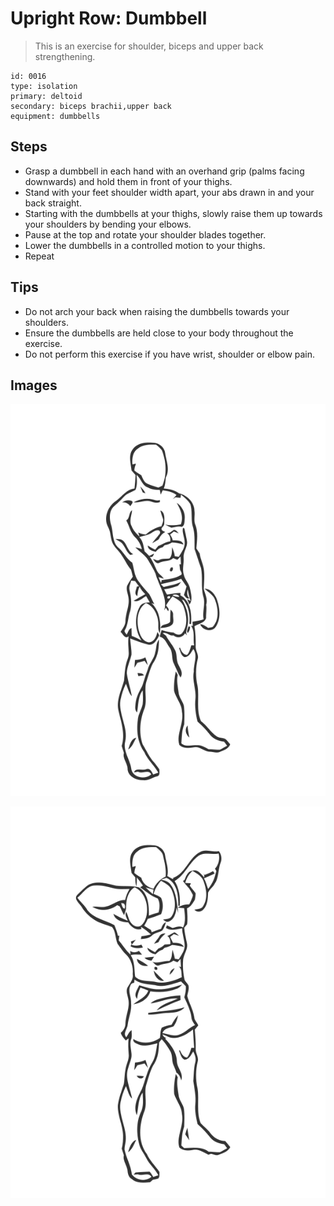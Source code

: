 # Upright Row: Dumbbell

> This is an exercise for shoulder, biceps and upper back strengthening.

``` 
id: 0016 
type: isolation 
primary: deltoid 
secondary: biceps brachii,upper back 
equipment: dumbbells 
``` 


## Steps


 - Grasp a dumbbell in each hand with an overhand grip (palms facing downwards) and hold them in front of your thighs.
 - Stand with your feet shoulder width apart, your abs drawn in and your back straight.
 - Starting with the dumbbells at your thighs, slowly raise them up towards your shoulders by bending your elbows.
 - Pause at the top and rotate your shoulder blades together.
 - Lower the dumbbells in a controlled motion to your thighs.
 - Repeat

## Tips


 - Do not arch your back when raising the dumbbells towards your shoulders.
 - Ensure the dumbbells are held close to your body throughout the exercise.
 - Do not perform this exercise if you have wrist, shoulder or elbow pain.

## Images

![](./../svg/0016-relaxation.svg "")

![](./../svg/0016-tension.svg "")

